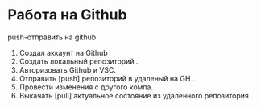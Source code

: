# Работа на Github 

push-отправить на github

1. Создал аккаунт на Github
2. Создать локальный репозиторий .
3. Авторизовать Github и VSC.
4. Отправить [push] репозиторий в удаленый на GH .
5. Провести изменения с другого компа.
6. Выкачать [pull] актуальное состояние из удаленного репозитория .
